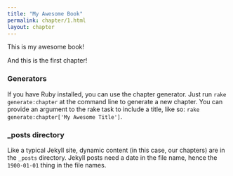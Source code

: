 ```yaml
---
title: "My Awesome Book"
permalink: chapter/1.html
layout: chapter
---
```

<a name="{{ page.permalink }}"></a> <!-- Leave this here -->

This is my awesome book!

And this is the first chapter!

### Generators
If you have Ruby installed, you can use the chapter generator. Just run `rake generate:chapter` at the command line to generate a new chapter. You can provide an argument to the rake task to include a title, like so: `rake generate:chapter['My Awesome Title']`.


### _posts directory
Like a typical Jekyll site, dynamic content (in this case, our chapters) are in the `_posts` directory. Jekyll posts need a date in the file name, hence the `1900-01-01` thing in the file names.

